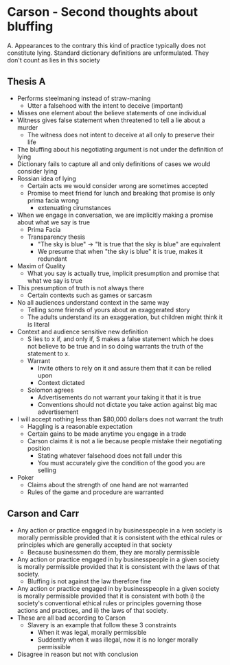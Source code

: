 # Carson - Second thoughts about bluffing
A. Appearances to the contrary this kind of practice typically does not
   constitute lying. Standard dictionary definitions are unformulated. They
   don't count as lies in this society

## Thesis A
+ Performs steelmaning instead of straw-maning
    - Utter a falsehood with the intent to deceive (important)
+ Misses one element about the believe statements of one individual
+ Witness gives false statement when threatened to tell a lie about a murder
    - The witness does not intent to deceive at all only to preserve their life
+ The bluffing about his negotiating argument is not under the definition of
  lying
+ Dictionary fails to capture all and only definitions of cases we would
  consider lying
+ Rossian idea of lying
    - Certain acts we would consider wrong are sometimes accepted
    - Promise to meet friend for lunch and breaking that promise is only prima
      facia wrong
        - extenuating cirumstances
+ When we engage in conversation, we are implicitly making a promise about what
  we say is true
    - Prima Facia
    - Transparency thesis
        - "The sky is blue" -> "It is true that the sky is blue" are equivalent
        - We presume that when "the sky is blue" it is true, makes it redundant
+ Maxim of Quality
    - What you say is actually true, implicit presumption and promise that what
      we say is true
+ This presumption of truth is not always there
    - Certain contexts such as games or sarcasm 
+ No all audiences understand context in the same way
    - Telling some friends of yours about an exaggerated story
    - The adults understand its an exaggeration, but children might think it is
      literal
+ Context and audience sensitive new definition
    + S lies to x if, and only if, S makes a false statement which he does not
      believe to be true and in so doing warrants the truth of the statement to
      x.
    + Warrant
        - Invite others to rely on it and assure them that it can be relied upon
        - Context dictated
    + Solomon agrees
        - Advertisements do not warrant your taking it that it is true
        - Conventions should not dictate you take action against big mac
          advertisement
+ I will accept nothing less than $80,000 dollars does not warrant the truth
    - Haggling is a reasonable expectation
    - Certain gains to be made anytime you engage in a trade
    - Carson claims it is not a lie because people mistake their negotiating
      position
        + Stating whatever falsehood does not fall under this 
        + You must accurately give the condition of the good you are selling
+ Poker
    - Claims about the strength of one hand are not warranted
    - Rules of the game and procedure are warranted
## Carson and Carr
+ Any action or practice engaged in by businesspeople in a iven society is
  morally permissible provided that it is consistent with the ethical rules or
  principles which are generally accepted in that society
    - Because businessmen do them, they are morally permissible
+ Any action or practice  engaged in  by businesspeople in a given  society is
  morally  permissible provided  that it is consistent  with the laws of that
  society.
    - Bluffing is not against the law therefore fine
+ Any action or practice  engaged in  by businesspeople in a given  society is
  morally  permissible  provided  that it  is consistent  with both i)  the
  society's conventional  ethical  rules or principles  governing  those
  actions and practices, and ii) the laws of that  society.
+ These are all bad according to Carson
    - Slavery is an example that follow these 3 constraints
        + When it was legal, morally permissible
        + Suddently when it was illegal, now it is no longer morally permissible
+ Disagree in reason but not with conclusion
